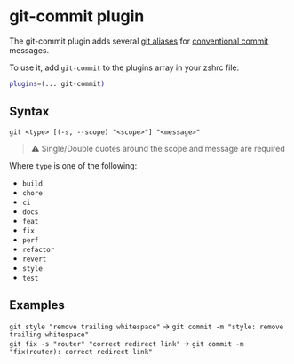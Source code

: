 # git-commit plugin

The git-commit plugin adds several
[git aliases](https://www.git-scm.com/docs/git-config#Documentation/git-config.txt-alias)
for
[conventional commit](https://www.conventionalcommits.org/en/v1.0.0/#summary)
messages.

To use it, add `git-commit` to the plugins array in your zshrc file:

```zsh
plugins=(... git-commit)
```

## Syntax

```zshrc
git <type> [(-s, --scope) "<scope>"] "<message>"
```

> ⚠️ Single/Double quotes around the scope and message are required

Where `type` is one of the following:

-   `build`
-   `chore`
-   `ci`
-   `docs`
-   `feat`
-   `fix`
-   `perf`
-   `refactor`
-   `revert`
-   `style`
-   `test`

## Examples

`git style "remove trailing whitespace"` ->
`git commit -m "style: remove trailing whitespace"`  
`git fix -s "router" "correct redirect link"` ->
`git commit -m "fix(router): correct redirect link"`
